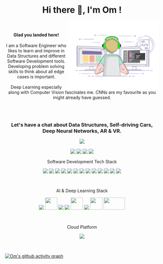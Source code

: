 <h1 align="center">  Hi there 👋, I'm Om ! </h1>

<img src="https://github.com/Om4AI/Om4AI/blob/main/coder.gif" min-width="380px" max-width="350px" width="300px" align="right">
<div>
<br><h4><p align="center">Glad you landed here!</p></h4>

<p align="center">
I am a Software Engineer who likes to learn and improve in Data Structures and different Software Development tools. Developing problem solving skills to think about all edge cases is important.
<br><br>Deep Learning especially along with Computer Vision fascinates me. CNNs are my favourite as you might already have guessed. 
  </p></div>

<br><br><h3><p align="center"> Let's have a chat about Data Structures, Self-driving Cars, Deep Neural Networks, AR & VR.</p></h3>
                


<p align="center">
  <img src="https://readme-typing-svg.herokuapp.com/?lines=What's+outside+the+simulation?&font=Fira%20Code&center=true&width=500&height=50">
</p>

<p align="center">
<a href="https://ommule.netlify.app/"><img src="https://img.shields.io/badge/website-000000?style=for-the-badge&logo=About.me&logoColor=red"/></a>
<a href="mailto:om4neuralai@gmail.com"><img src="https://img.shields.io/badge/Gmail-D14836?style=for-the-badge&logo=gmail&logoColor=white"/></a>
<a href="https://www.linkedin.com/in/om-mule/"><img src="https://img.shields.io/badge/linkedin-%230077B5.svg?style=for-the-badge&logo=linkedin&logoColor=white"/></a>
<a href="https://om4ai.medium.com/"><img src="https://img.shields.io/badge/Medium-12100E?style=for-the-badge&logo=medium&logoColor=white"/></a>
</p>

<!-- ## Skills & Technologies: -->

<p align="center">Software Development Tech Stack</p>
<p align="center">
<img src="https://cdn.jsdelivr.net/gh/devicons/devicon/icons/java/java-original.svg" width="40"/>
<img src="https://cdn.jsdelivr.net/gh/devicons/devicon/icons/python/python-original.svg" width="40"/>
<img src="https://cdn.jsdelivr.net/gh/devicons/devicon/icons/c/c-original.svg" width="40"/>
<img src="https://cdn.jsdelivr.net/gh/devicons/devicon/icons/cplusplus/cplusplus-original.svg" width="40"/>
<img src="https://cdn.jsdelivr.net/gh/devicons/devicon/icons/html5/html5-original.svg" width="40"/>
<img src="https://cdn.jsdelivr.net/gh/devicons/devicon/icons/css3/css3-original.svg" width="40"/>
<img src="https://cdn.jsdelivr.net/gh/devicons/devicon/icons/javascript/javascript-original.svg" width="40"/>
<img src="https://cdn.jsdelivr.net/gh/devicons/devicon/icons/php/php-original.svg" width="40"/>
<img src="https://cdn.jsdelivr.net/gh/devicons/devicon/icons/mysql/mysql-original.svg" width="40"/>
<img src="https://cdn.jsdelivr.net/gh/devicons/devicon/icons/oracle/oracle-original.svg" width="40"/>
<img src="https://cdn.jsdelivr.net/gh/devicons/devicon/icons/docker/docker-original.svg" width="40"/>
<img src="https://cdn.jsdelivr.net/gh/devicons/devicon/icons/kubernetes/kubernetes-plain.svg" width="40"/>
<img src="https://cdn.jsdelivr.net/gh/devicons/devicon/icons/jenkins/jenkins-original.svg" width="40"/>
</p>

<br>
<p align="center">AI & Deep Learning Stack</p>
    <p align="center">
        <img src="https://cdn.jsdelivr.net/gh/devicons/devicon/icons/tensorflow/tensorflow-original.svg" width="40">
        <img src="https://upload.wikimedia.org/wikipedia/commons/thumb/a/ae/Keras_logo.svg/1200px-Keras_logo.svg.png" alt="" height="40" width="40">
        <img src="https://cdn.jsdelivr.net/gh/devicons/devicon/icons/pandas/pandas-original.svg" width="40">
        <img src="https://cdn.jsdelivr.net/gh/devicons/devicon/icons/numpy/numpy-original.svg" width="40">
        <img src="https://colab.research.google.com/img/colab_favicon_256px.png" width= "40" height = "40" >
        <img src="https://cdn.jsdelivr.net/gh/devicons/devicon/icons/jupyter/jupyter-original.svg" width="40">
        <img src="https://lh3.googleusercontent.com/-fl3i6EXvPYI/WMqEA7z2pBI/AAAAAAAABL0/gK71Eq_PplMWMjqlo--SPVK-StvT2B7FgCLcB/s0/365630.png" alt="" height="40" width="40">
        <img src="https://ml.globenewswire.com/Resource/Download/739a0114-4c0d-4a18-b85e-b53982324cbc" alt="" height="40" width="70">  
    </p>
  
<br>
<p align="center">Cloud Platform</p>
    <p align="center">
        <img src="https://cdn.jsdelivr.net/gh/devicons/devicon/icons/googlecloud/googlecloud-original.svg" width="40">
    </p><br>




[![Om's github activity graph](https://github-readme-activity-graph.vercel.app/graph?username=Om4AI&theme=react-dark)](https://github.com/ashutosh00710/github-readme-activity-graph)


<!-- <br><br> -->
